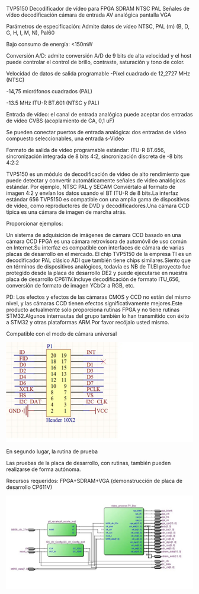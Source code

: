 TVP5150 Decodificador de vídeo para FPGA SDRAM NTSC PAL Señales de vídeo decodificación cámara de entrada AV analógica pantalla VGA


Parámetros de especificación: Admite datos de vídeo NTSC, PAL (m) (B, D, G, H, I, M, N), Pal60

Bajo consumo de energía: <150mW

Conversión A/D: admite conversión A/D de 9 bits de alta velocidad y el host puede controlar el control de brillo, contraste, saturación y tono de color.

Velocidad de datos de salida programable -Píxel cuadrado de 12,2727 MHz (NTSC)

-14,75 micrófonos cuadrados (PAL)

-13.5 MHz ITU-R BT.601 (NTSC y PAL)

Entrada de vídeo: el canal de entrada analógica puede aceptar dos entradas de vídeo CVBS (acoplamiento de CA, 0,1 uF)

Se pueden conectar puertos de entrada analógica: dos entradas de vídeo compuesto seleccionables, una entrada s-Video

Formato de salida de vídeo programable estándar: ITU-R BT.656, sincronización integrada de 8 bits 4:2, sincronización discreta de -8 bits 4:2:2


TVP5150 es un módulo de decodificación de video de alto rendimiento que puede detectar y convertir automáticamente señales de video analógicas estándar. Por ejemplo, NTSC PAL y SECAM Conviértalo al formato de imagen 4:2 y envían los datos usando el BT ITU-R de 8 bits.La interfaz estándar 656 TVP5150 es compatible con una amplia gama de dispositivos de video, como reproductores de DVD y decodificadores.Una cámara CCD típica es una cámara de imagen de marcha atrás.

Proporcionar ejemplos:

Un sistema de adquisición de imágenes de cámara CCD basado en una cámara CCD FPGA es una cámara retrovisora de automóvil de uso común en Internet.Su interfaz es compatible con interfaces de cámara de varias placas de desarrollo en el mercado. El chip TVP5150 de la empresa TI es un decodificador PAL clásico ADI que también tiene chips similares.Siento que en términos de dispositivos analógicos, todavía es NB de TI.El proyecto fue protegido desde la placa de desarrollo DE2 y puede ejecutarse en nuestra placa de desarrollo CP611V.Incluye decodificación de formato ITU_656, conversión de formato de imagen YCbCr a RGB, etc.

PD: Los efectos y efectos de las cámaras CMOS y CCD no están del mismo nivel, y las cámaras CCD tienen efectos significativamente mejores.Este producto actualmente solo proporciona rutinas FPGA y no tiene rutinas STM32.Algunos internautas del grupo también lo han transmitido con éxito a STM32 y otras plataformas ARM.Por favor recójalo usted mismo.



Compatible con el modo de cámara universal

![img](img1.webp)

En segundo lugar, la rutina de prueba

Las pruebas de la placa de desarrollo, con rutinas, también pueden realizarse de forma autónoma.

Recursos requeridos: FPGA+SDRAM+VGA (demonstrucción de placa de desarrollo CP611V)

![img](./img2.webp)